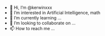 - 👋 Hi, I’m @kerwinxxx
- 👀 I’m interested in Artificial Intelligence, math 
- 🌱 I’m currently learning ...
- 💞️ I’m looking to collaborate on ...
- 📫 How to reach me ...

<!---
Eli-Jim/Eli-Jim is a ✨ special ✨ repository because its `README.md` (this file) appears on your GitHub profile.
You can click the Preview link to take a look at your changes.
--->
